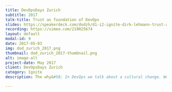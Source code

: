 ```yaml
---
title: DevOpsDays Zurich
subtitle: 2017
talk-title: Trust as foundation of DevOps
slides: https://speakerdeck.com/dodzh/d1-i2-ignite-dirk-lehmann-trust-as-the-foundation-of-devops
recording: https://vimeo.com/219025674
layout: default
modal-id: 9
date: 2017-05-03
img: dod_zurich_2017.png
thumbnail: dod_zurich_2017-thumbnail.png
alt: image-alt
project-date: May 2017
client: DevOpsDays Zurich
category: Ignite
description: The why&#58; In DevOps we talk about a cultural change. We aim to tear down silos and create small cross-functional, autonomous and empowered teams. So why not only let management do the next big re-org thing, “the DevOps re-org”, and all is going to be fine, right!? No, because its about people. Interacting people. And for really changing a companies culture, the way people interact together, we need to establish, recreate and foster trust. If you drill down deeper into many of what makes up DevOps, you can find that trust plays a significant (if not crucial) role in establishing a DevOps culture. But what is trust? Does it really help on a DevOps journey? How can it be created or strengthened? The how&#58; I’ll first show the problem of missing trust in an (siloed) organization. Then I aim to give a definition of trust in general and which basic elements make up trust among people. I will outline which role trust plays in creating a DevOps culture, based on my very own experience within my team at SAP, as well as many examples provided by literature, blogs, etc. (e.g. “The 5 dysfunctions of a Team” - Lencioni ; “The speed of trust” - Covery). Last I will give ideas and shared experiences on how trust can be created and fostered within teams. (e.g. tell about the importance of team sizes (“The mytical man-month” (Brooks) as well as findings by Mr. Robin Dunbar “Dunbars number”), “Perception of competance”, “Perception of intensions”, “Capacity of trusting”, the importance of failure tolerance, openness, common shared goals, respect, diversity, …)

---
```

